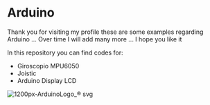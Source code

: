 # Arduino
Thank you for visiting my profile these are some examples regarding Arduino ... Over time I will add many more ...  I hope you like it

In this repository you can find codes for:
- Giroscopio MPU6050 
- Joistic 
- Arduino Display LCD

![1200px-ArduinoLogo_® svg](https://user-images.githubusercontent.com/94646702/170865825-cfcb9299-5733-40e5-abc9-455e738a0c22.png)
